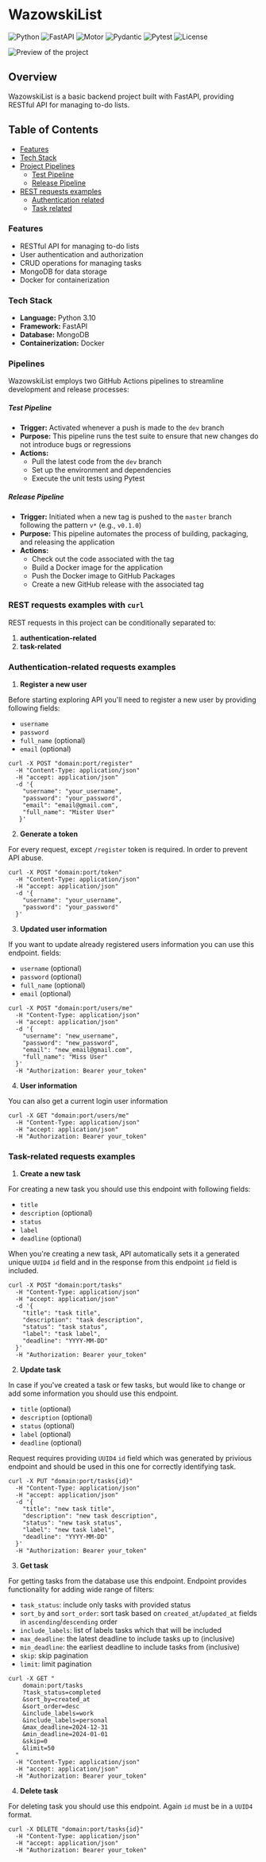 # WazowskiList
![Python](https://img.shields.io/badge/Python-3.10-blue)
![FastAPI](https://img.shields.io/badge/FastAPI-0.111.1-green)
![Motor](https://img.shields.io/badge/Motor-3.5.1-red)
![Pydantic](https://img.shields.io/badge/Pydantic-2.8.2-lightgrey)
![Pytest](https://img.shields.io/badge/pytest-8.3.2-yellow)
![License](https://img.shields.io/badge/License-MIT-lightgrey)

![Preview of the project](static/wazowski.gif)

## Overview
WazowskiList is a basic backend project built with FastAPI, providing RESTful API for managing to-do lists.

## Table of Contents
- [Features](#features)
- [Tech Stack](#tech-stack)
- [Project Pipelines](#pipelines)
  - [Test Pipeline](#test-pipeline)
  - [Release Pipeline](#release-pipeline)
- [REST requests examples](#rest-requests-examples-with-curl)
  - [Authentication related](#authentication-related-requests-examples)
  - [Task related](#task-related-requests-examples)


### Features
- RESTful API for managing to-do lists
- User authentication and authorization
- CRUD operations for managing tasks
- MongoDB for data storage
- Docker for containerization

### Tech Stack
- **Language:** Python 3.10
- **Framework:** FastAPI
- **Database:** MongoDB
- **Containerization:** Docker

### Pipelines
WazowskiList employs two GitHub Actions pipelines to streamline development and release processes:

##### Test Pipeline
- **Trigger:** Activated whenever a push is made to the `dev` branch
- **Purpose:** This pipeline runs the test suite to ensure that new changes do not introduce bugs or regressions
- **Actions:**
  - Pull the latest code from the `dev` branch
  - Set up the environment and dependencies
  - Execute the unit tests using Pytest

##### Release Pipeline
- **Trigger:** Initiated when a new tag is pushed to the `master` branch following the pattern `v*` (e.g., `v0.1.0`)
- **Purpose:** This pipeline automates the process of building, packaging, and releasing the application
- **Actions:**
  - Check out the code associated with the tag
  - Build a Docker image for the application
  - Push the Docker image to GitHub Packages
  - Create a new GitHub release with the associated tag

### REST requests examples with `curl`
REST requests in this project can be conditionally separated to:
1) **authentication-related**
2) **task-related**

### Authentication-related requests examples
1) **Register a new user**

Before starting exploring API you'll need to register a new user by providing following fields:
- `username`
- `password`
- `full_name` (optional)
- `email` (optional)
```
curl -X POST "domain:port/register"
  -H "Content-Type: application/json"
  -H "accept: application/json"
  -d '{
    "username": "your_username",
    "password": "your_password",
    "email": "email@gmail.com",
    "full_name": "Mister User"
   }'
```
2) **Generate a token**

For every request, except `/register` token is required.
In order to prevent API abuse.
```
curl -X POST "domain:port/token"
  -H "Content-Type: application/json"
  -H "accept: application/json"
  -d '{
    "username": "your_username",
    "password": "your_password"
  }'
```
3) **Updated user information**

If you want to update already registered users information you can
use this endpoint.
fields:
- `username` (optional)
- `password` (optional)
- `full_name` (optional)
- `email` (optional)
```
curl -X POST "domain:port/users/me"
  -H "Content-Type: application/json"
  -H "accept: application/json"
  -d '{
    "username": "new_username",
    "password": "new_password",
    "email": "new_email@gmail.com",
    "full_name": "Miss User"
  }'
  -H "Authorization: Bearer your_token"
```
4) **User information**

You can also get a current login user information
```
curl -X GET "domain:port/users/me"
  -H "Content-Type: application/json"
  -H "accept: application/json"
  -H "Authorization: Bearer your_token"
```
### Task-related requests examples
1) **Create a new task**

For creating a new task you should use this endpoint with following fields:
- `title`
- `description` (optional)
- `status`
- `label`
- `deadline` (optional)

When you're creating a new task, API automatically sets it
a generated unique `UUID4` `id` field and in the response from
this endpoint `id` field is included.

```
curl -X POST "domain:port/tasks"
  -H "Content-Type: application/json"
  -H "accept: application/json"
  -d '{
    "title": "task title",
    "description": "task description",
    "status": "task status",
    "label": "task label",
    "deadline": "YYYY-MM-DD"
  }'
  -H "Authorization: Bearer your_token"
```
2) **Update task**

In case if you've created a task or few tasks, but would like to change or add
some information you should use this endpoint.
- `title` (optional)
- `description` (optional)
- `status` (optional)
- `label` (optional)
- `deadline` (optional)

Request requires providing `UUID4` `id` field which was generated by privious endpoint
and should be used in this one for correctly identifying task.

```
curl -X PUT "domain:port/tasks{id}"
  -H "Content-Type: application/json"
  -H "accept: application/json"
  -d '{
    "title": "new task title",
    "description": "new task description",
    "status": "new task status",
    "label": "new task label",
    "deadline": "YYYY-MM-DD"
  }'
  -H "Authorization: Bearer your_token"
```
3) **Get task**

For getting tasks from the database use this endpoint.
Endpoint provides functionality for adding wide range of filters:
- `task_status`: include only tasks with provided status
- `sort_by` and `sort_order`: sort task based on `created_at`/`updated_at` fields in `ascending`/`descending` order
- `include_labels`: list of labels tasks which that will be included
- `max_deadline`: the latest deadline to include tasks up to (inclusive)
- `min_deadline`: the earliest deadline to include tasks from (inclusive)
- `skip`: skip pagination
- `limit`: limit pagination

```
curl -X GET "
    domain:port/tasks
    ?task_status=completed
    &sort_by=created_at
    &sort_order=desc
    &include_labels=work
    &include_labels=personal
    &max_deadline=2024-12-31
    &min_deadline=2024-01-01
    &skip=0
    &limit=50
  "
  -H "Content-Type: application/json"
  -H "accept: application/json"
  -H "Authorization: Bearer your_token"
```
4) **Delete task**

For deleting task you should use this endpoint.
Again `id` must be in a `UUID4` format.
```
curl -X DELETE "domain:port/tasks{id}"
  -H "Content-Type: application/json"
  -H "accept: application/json"
  -H "Authorization: Bearer your_token"
```
